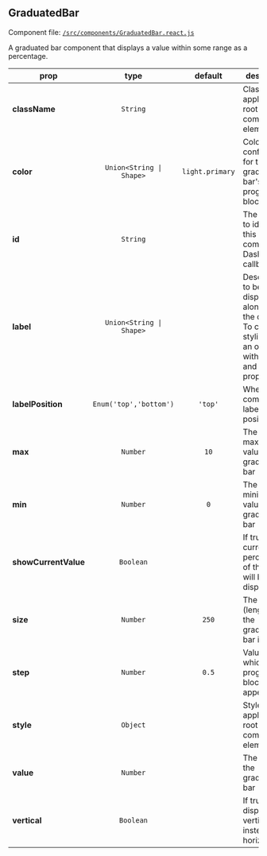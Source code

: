 
## GraduatedBar

Component file: [`/src/components/GraduatedBar.react.js`](/src/components/GraduatedBar.react.js)

A graduated bar component that displays
a value within some range as a
percentage.

prop | type | default | description
---- | :----: | :-------: | -----------
**className** | `String` |  | Class to apply to the root component element.
**color** | `Union<String \| Shape>` | `light.primary` | Color configuration for the graduated bar's progress blocks.
**id** | `String` |  | The ID used to identify this compnent in Dash callbacks
**label** | `Union<String \| Shape>` |  | Description to be displayed alongside the control. To control styling, pass an object with label and style properties.
**labelPosition** | `Enum('top','bottom')` | `'top'` | Where the component label is positioned.
**max** | `Number` | `10` | The maximum value of the graduated bar
**min** | `Number` | `0` | The minimum value of the graduated bar
**showCurrentValue** | `Boolean` |  | If true, the current percentage  of the bar will be displayed
**size** | `Number` | `250` | The size (length) of the graduated bar in pixels
**step** | `Number` | `0.5` | Value by which progress blocks appear
**style** | `Object` |  | Style to apply to the root component element.
**value** | `Number` |  | The value of the graduated bar
**vertical** | `Boolean` |  | If true, will display bar vertically instead of horizontally
